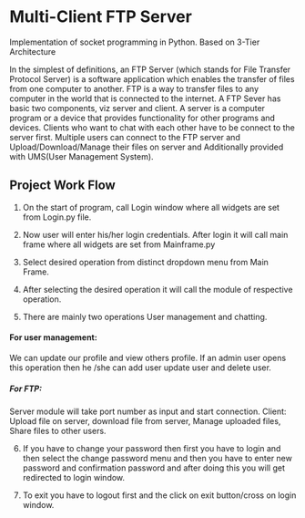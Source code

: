 # Multi-Client FTP Server 
Implementation of socket programming in Python. Based on 3-Tier Architecture

In the simplest of definitions, an FTP Server (which stands for File Transfer Protocol Server) is a software application which enables the transfer of files from one computer to another. FTP is a way to transfer files to any computer in the world that is connected to the internet.
A FTP Sever has basic two components, viz server and client. A server is a computer program or a device that provides functionality for other programs and devices. Clients who want to chat with each other have to be connect to the server first. 
Multiple users can connect to the FTP server and Upload/Download/Manage their files on server and Additionally provided with UMS(User Management System).

## Project Work Flow

1.	On the start of program, call Login window where all widgets are set from Login.py file.

2.	Now user will enter his/her login credentials. After login it will call main frame where all widgets are set from Mainframe.py

3.	Select desired operation from distinct dropdown menu from Main Frame.

4.	After selecting the desired operation it will call the module of respective operation.

5.	There are mainly two operations User management and chatting.

#### For user management:
We can update our profile and view others profile. If an admin user opens this operation then he /she can add user update user and delete user.
##### For FTP:
Server module will take port number as input and start connection.
Client:  Upload file on server, download file from server, Manage uploaded files, Share files to other users.

6.	If you have to change your password then first you have to login and then select the change password menu and then you have to enter new password and confirmation password and after doing this you will get redirected to login window.

7.	To exit you have to logout first and the click on exit button/cross on login window.


